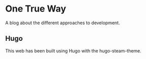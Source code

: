 # One True Way

A blog about the different approaches to development.

## Hugo

This web has been built using Hugo with the hugo-steam-theme.
